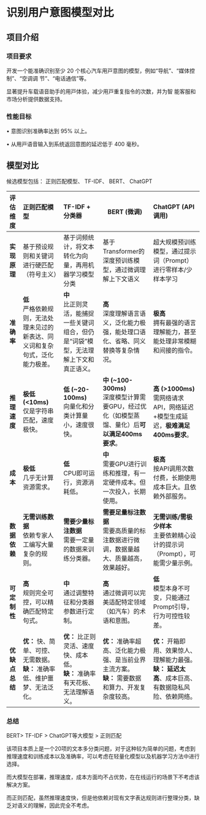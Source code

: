 # 识别用户意图模型对比

## 项目介绍

### 项⽬要求

开发⼀个能准确识别⾄少 20 个核⼼汽⻋⽤⼾意图的模型，例如“导航”、“媒体控制”、“空调调
节”、“电话通信”等。

显著提升⻋载语⾳助⼿的⽤⼾体验，减少⽤⼾重复指令的次数，并为智
能客服和市场分析提供数据⽀持。

### 性能⽬标

• 意图识别准确率达到 95% 以上。

• 从⽤⼾语⾳输⼊到系统返回意图的延迟低于 400 毫秒。

## 模型对比

候选模型包括： 正则匹配模型、 TF-IDF、 BERT、 ChatGPT

| 评估维度       | 正则匹配模型                                             | TF-IDF + 分类器                                              | BERT (微调)                                                 | ChatGPT (API调用)                                                  |
| :------------- |:---------------------------------------------------| :----------------------------------------------------------- | ----------------------------------------------------------- |:-----------------------------------------------------------------|
| **实现原理**   | 基于预设规则和关键词进行硬匹配（符号主义）                              | 基于词频统计，将文本转化为向量，再用机器学习模型分类         | 基于Transformer的深度预训练模型，通过微调理解上下文语义      | 超大规模预训练模型，通过提示词（Prompt）进行零样本/少样本学习                               |
| **准确率**     | **低** <br>严格依赖规则，无法处理未见过的新表达、同义词和复杂句式，泛化能力极差。      | **中** <br>比正则灵活，能捕捉一些关键词组合，但仍是“词袋”模型，无法理解上下文和真正语义。 | **高** <br/>深度理解语言语义，泛化能力极强，能处理口语化、省略、同义替换等复杂情况。 | **极高** <br/>拥有最强的语言理解能力，甚至能处理非常模糊和间接的指令。                         |
| **推理速度**   | **极低(<10ms)**<br/> 仅是字符串匹配，速度极快。                   | **低 (~20-100ms)** <br/>向量化和分类计算量小，速度很快。     | **中 (~100-300ms)** <br/>深度模型计算需要GPU，经过优化（如模型蒸馏、量化）后**可以满足400ms要求**。 | **高 (>1000ms)** <br/>需网络请求API，网络延迟+模型生成延迟，**极难满足400ms要求**。       |
| **成本**       | **极低**<br/>几乎无计算资源需求。                              | **低** <br/>CPU即可运行，资源消耗低。                        | **中** <br/>需要GPU进行训练和推理，有一定硬件成本。但一次投入，长期使用。 | **极高** <br/>按API调用次数付费，长期使用成本巨大。且依赖外部服务。                         |
| **数据依赖**   | **无需训练数据** <br/>依赖专家人工编写大量复杂的规则。                   | **需要少量标注数据** <br/>需要一定量的数据来训练分类器。     | **需要足量标注数据** <br/>需要高质量的标注数据进行微调，数据量越大、质量越高，效果越好。 | **无需训练/需极少样本** <br/>主要依赖精心设计的提示词（Prompt），可能需少量示例。                |
| **可定制性**   | **高** <br/>规则完全可控，可以精确匹配特定句式。                      | **中** <br/>通过调整特征和分类器参数进行定制。               | **高** <br/>通过微调可以完美适配特定领域（如汽车）的术语和意图。 | **低** <br/>模型本身不可变，只能通过Prompt引导，行为可控性较差。                         |
| **优缺点总结** | **优：** 快、简单、可控、无需数据。<br/> **缺：** 准确率低、维护噩梦、无法泛化。   | **优：** 比正则灵活、速度快、成本低。<br/> **缺：** 准确率有天花板、无法理解语义。 | **优：** 准确率超高、泛化能力极强、是当前业界主流方案。 <br/>**缺：** 需要数据和算力、开发复杂度较高。 | **优：** 开箱即用、效果惊人、理解能力最强。 <br/>**缺：** **延迟太高**、成本巨高、有数据隐私风险、依赖网络。 |



### 总结

BERT> TF-IDF > ChatGPT等大模型 > 正则匹配

该项目本质上是一个20项的文本多分类问题，对于这种较为简单的问题，考虑到推理速度和训练成本以及准确率，可以考虑在轻量化模型以及机器学习方法中进行选择。

而大模型在部署，推理速度，成本方面均不占优势，在在线运行的场景下不考虑该解决方案。

而正则匹配，虽然推理速度快，但是他依赖对现有文字表达规则进行整理分类，缺乏对语义的理解，因此完全不考虑。